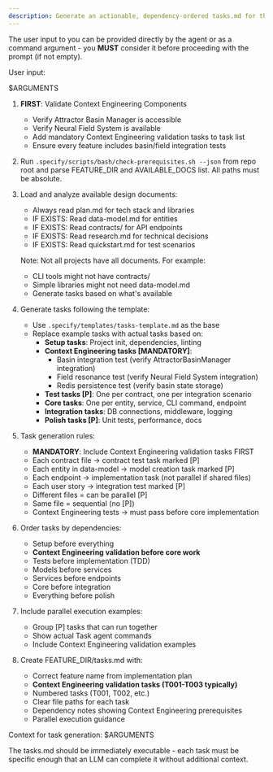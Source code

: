 ```yaml
---
description: Generate an actionable, dependency-ordered tasks.md for the feature based on available design artifacts.
---
```


The user input to you can be provided directly by the agent or as a command argument - you **MUST** consider it before proceeding with the prompt (if not empty).

User input:

$ARGUMENTS

1. **FIRST**: Validate Context Engineering Components
   - Verify Attractor Basin Manager is accessible
   - Verify Neural Field System is available
   - Add mandatory Context Engineering validation tasks to task list
   - Ensure every feature includes basin/field integration tests

2. Run `.specify/scripts/bash/check-prerequisites.sh --json` from repo root and parse FEATURE_DIR and AVAILABLE_DOCS list. All paths must be absolute.

3. Load and analyze available design documents:
   - Always read plan.md for tech stack and libraries
   - IF EXISTS: Read data-model.md for entities
   - IF EXISTS: Read contracts/ for API endpoints
   - IF EXISTS: Read research.md for technical decisions
   - IF EXISTS: Read quickstart.md for test scenarios

   Note: Not all projects have all documents. For example:
   - CLI tools might not have contracts/
   - Simple libraries might not need data-model.md
   - Generate tasks based on what's available

4. Generate tasks following the template:
   - Use `.specify/templates/tasks-template.md` as the base
   - Replace example tasks with actual tasks based on:
     * **Setup tasks**: Project init, dependencies, linting
     * **Context Engineering tasks [MANDATORY]**:
       - Basin integration test (verify AttractorBasinManager integration)
       - Field resonance test (verify Neural Field System integration)
       - Redis persistence test (verify basin state storage)
     * **Test tasks [P]**: One per contract, one per integration scenario
     * **Core tasks**: One per entity, service, CLI command, endpoint
     * **Integration tasks**: DB connections, middleware, logging
     * **Polish tasks [P]**: Unit tests, performance, docs

5. Task generation rules:
   - **MANDATORY**: Include Context Engineering validation tasks FIRST
   - Each contract file → contract test task marked [P]
   - Each entity in data-model → model creation task marked [P]
   - Each endpoint → implementation task (not parallel if shared files)
   - Each user story → integration test marked [P]
   - Different files = can be parallel [P]
   - Same file = sequential (no [P])
   - Context Engineering tests → must pass before core implementation

6. Order tasks by dependencies:
   - Setup before everything
   - **Context Engineering validation before core work**
   - Tests before implementation (TDD)
   - Models before services
   - Services before endpoints
   - Core before integration
   - Everything before polish

7. Include parallel execution examples:
   - Group [P] tasks that can run together
   - Show actual Task agent commands
   - Include Context Engineering validation examples

8. Create FEATURE_DIR/tasks.md with:
   - Correct feature name from implementation plan
   - **Context Engineering validation tasks (T001-T003 typically)**
   - Numbered tasks (T001, T002, etc.)
   - Clear file paths for each task
   - Dependency notes showing Context Engineering prerequisites
   - Parallel execution guidance

Context for task generation: $ARGUMENTS

The tasks.md should be immediately executable - each task must be specific enough that an LLM can complete it without additional context.
